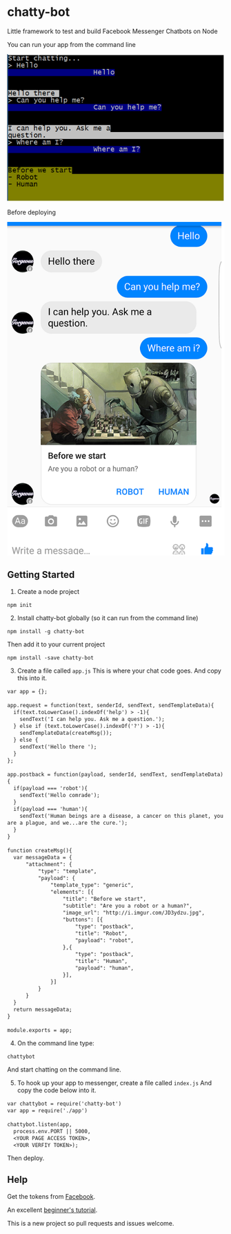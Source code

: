 # chatty-bot
Little framework to test and build Facebook Messenger Chatbots on Node

You can run your app from the command line

![Command line example](cmd.png)

Before deploying

![Messenger example](example-messenger.png)


## Getting Started

1. Create a node project
  ```
  npm init
  ```

2. Install chatty-bot globally (so it can run from the command line)

  ```
  npm install -g chatty-bot
  ```

  Then add it to your current project

  ```
  npm install -save chatty-bot
  ```

3. Create a file called `app.js`
  This is where your chat code goes. And copy this into it.
 ```
 var app = {};

 app.request = function(text, senderId, sendText, sendTemplateData){
   if(text.toLowerCase().indexOf('help') > -1){
     sendText('I can help you. Ask me a question.');
   } else if (text.toLowerCase().indexOf('?') > -1){
     sendTemplateData(createMsg());
   } else {
     sendText('Hello there ');
   }
 };

 app.postback = function(payload, senderId, sendText, sendTemplateData){
   if(payload === 'robot'){
     sendText('Hello comrade');
   }
   if(payload === 'human'){
     sendText('Human beings are a disease, a cancer on this planet, you are a plague, and we...are the cure.');
   }
 }

 function createMsg(){
   var messageData = {
       "attachment": {
           "type": "template",
           "payload": {
               "template_type": "generic",
               "elements": [{
                   "title": "Before we start",
                   "subtitle": "Are you a robot or a human?",
                   "image_url": "http://i.imgur.com/JD3ydzu.jpg",
                   "buttons": [{
                       "type": "postback",
                       "title": "Robot",
                       "payload": "robot",
                   },{
                       "type": "postback",
                       "title": "Human",
                       "payload": "human",
                   }],
               }]
           }
       }
   }
   return messageData;
 }

 module.exports = app;

  ```

4. On the command line type:
  ```
  chattybot
  ```

  And start chatting on the command line.

5. To hook up your app to messenger, create a file called ```index.js```
  And copy the code below into it.

  ```
  var chattybot = require('chatty-bot')
  var app = require('./app')

  chattybot.listen(app,
    process.env.PORT || 5000,
    <YOUR PAGE ACCESS TOKEN>,
    <YOUR VERFIY TOKEN>);

  ```

  Then deploy.

  ## Help

  Get the tokens from [Facebook](https://developers.facebook.com/docs/messenger-platform/quickstart).

  An excellent [beginner's tutorial](https://github.com/jw84/messenger-bot-tutorial).

  This is a new project so pull requests and issues welcome.
